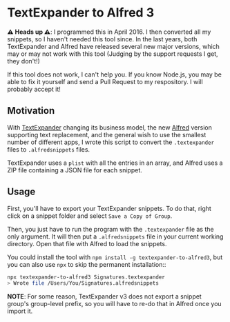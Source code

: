 # TextExpander to Alfred 3

**⚠️ Heads up ⚠️**: I programmed this in April 2016. I then converted all my snippets, so I haven't needed this tool since. In the last years, both TextExpander and Alfred have released several new major versions, which may or may not work with this tool (Judging by the support requests I get, they don't!)

If this tool does not work, I can't help you. If you know Node.js, you may be able to fix it yourself and send a Pull Request to my respository. I will probably accept it!

## Motivation

With [TextExpander](https://smilesoftware.com/textexpander) changing its business model, the new [Alfred](https://www.alfredapp.com/) version supporting text replacement, and the general wish to use the smallest number of different apps, I wrote this script to convert the `.textexpander` files to `.alfredsnippets` files.

TextExpander uses a `plist` with all the entries in an array, and Alfred uses a ZIP file containing a JSON file for each snippet.

## Usage

First, you'll have to export your TextExpander snippets. To do that, right click on a snippet folder and select `Save a Copy of Group`.

Then, you just have to run the program with the `.textexpander` file as the only argument. It will then put a `.alfredsnippets` file in your current working directory. Open that file with Alfred to load the snippets.

You could install the tool with `npm install -g textexpander-to-alfred3`, but you can also use `npx` to skip the permanent installation::

```sh
npx textexpander-to-alfred3 Signatures.textexpander
> Wrote file /Users/You/Signatures.alfredsnippets
```

__NOTE__: For some reason, TextExpander v3 does not export a snippet group's group-level prefix, so you will have to re-do that in Alfred once you import it.
